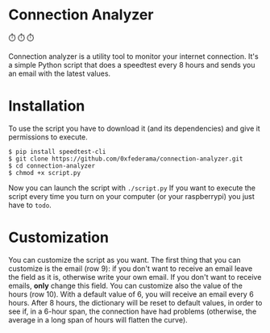 # Connection Analyzer

:stopwatch: :stopwatch: :stopwatch: 

Connection analyzer is a utility tool to monitor your internet connection. It's a simple Python script that does a speedtest every 8 hours and sends you an email with the latest values.

# Installation

To use the script you have to download it (and its dependencies) and give it permissions to execute.
```
$ pip install speedtest-cli
$ git clone https://github.com/0xfederama/connection-analyzer.git
$ cd connection-analyzer
$ chmod +x script.py
```
Now you can launch the script with  `./script.py`
If you want to execute the script every time you turn on your computer (or your raspberrypi) you just have to `todo`.

# Customization
You can customize the script as you want.
The first thing that you can customize is the email (row 9): if you don't want to receive an email leave the field as it is, otherwise write your own email. If you don't want to receive emails, **only** change this field.
You can customize also the value of the hours (row 10). With a default value of 6, you will receive an email every 6 hours. After 8 hours, the dictionary will be reset to default values, in order to see if, in a 6-hour span, the connection have had problems (otherwise, the average in a long span of hours will flatten the curve).